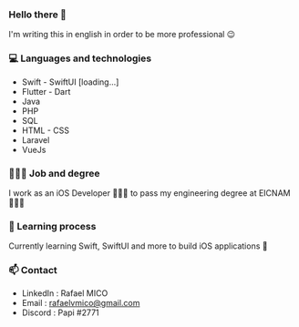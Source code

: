 ### Hello there 👋

<!--
**rafaelvda/rafaelvda** is a ✨ _special_ ✨ repository because its `README.md` (this file) appears on your GitHub profile.

Here are some ideas to get you started:

- 🔭 I’m currently working on ...
- 🌱 I’m currently learning ...
- 👯 I’m looking to collaborate on ...
- 🤔 I’m looking for help with ...
- 💬 Ask me about ...
- 📫 How to reach me: ...
- 😄 Pronouns: ...
- ⚡ Fun fact: ...
-->

I'm writing this in english in order to be more professional 😉

### 💻 Languages and technologies

- Swift - SwiftUI [loading...]
- Flutter - Dart
- Java
- PHP
- SQL
- HTML - CSS
- Laravel
- VueJs

### 👨🏻‍💻 Job and degree

I work as an iOS Developer 👨🏻‍💻 to pass my engineering degree at EICNAM 👨🏻‍🎓

### 🌱 Learning process

Currently learning Swift, SwiftUI and more to build iOS applications 📱

### 📫 Contact

- LinkedIn : Rafael MICO
- Email : rafaelvmico@gmail.com
- Discord : Papi #2771
